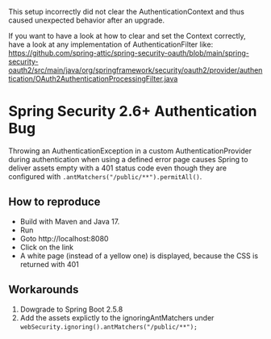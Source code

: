 This setup incorrectly did not clear the AuthenticationContext and thus caused unexpected behavior after an upgrade.

If you want to have a look at how to clear and set the Context correctly, have a look at any implementation of AuthenticationFilter
like: https://github.com/spring-attic/spring-security-oauth/blob/main/spring-security-oauth2/src/main/java/org/springframework/security/oauth2/provider/authentication/OAuth2AuthenticationProcessingFilter.java


# Spring Security 2.6+ Authentication Bug

Throwing an AuthenticationException in a custom AuthenticationProvider during authentication when
using a defined error page causes Spring to deliver assets empty with a 401 status code even though they are configured
with `.antMatchers("/public/**").permitAll()`.

## How to reproduce

* Build with Maven and Java 17.
* Run
* Goto http://localhost:8080
* Click on the link
* A white page (instead of a yellow one) is displayed, because the CSS is returned with 401

## Workarounds
1. Dowgrade to Spring Boot 2.5.8
2. Add the assets explictly to the ignoringAntMatchers under `webSecurity.ignoring().antMatchers("/public/**");`
